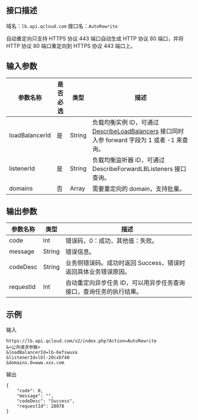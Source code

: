 ## 接口描述
域名：`lb.api.qcloud.com`
接口名：`AutoRewrite`

自动重定向只支持 HTTPS 协议 443 端口自动生成 HTTP 协议 80 端口，并将 HTTP 协议 80 端口重定向到 HTTPS 协议 443 端口上。

## 输入参数
| 参数名称 | 是否必选  | 类型 | 描述 |
|---------|---------|---------|---------|
| loadBalancerId | 是 | String |负载均衡实例 ID，可通过 <a href="http://tce.fsphere.cn/document/api/214/1261" title="DescribeLoadBalancers">DescribeLoadBalancers</a> 接口同时入参 forward 字段为 1 或者 -1 来查询。 |
| listenerId | 是 | String | 负载均衡监听器 ID，可通过 DescribeForwardLBListeners 接口查询。 |
| domains | 否 | Array | 需要重定向的 domain，支持批量。 |

## 输出参数
| 参数名称 | 类型 | 描述 |
|---------|---------|---------|
| code | Int | 错误码，0：成功，其他值：失败。|
| message | String | 错误信息。|
| codeDesc | String |业务侧错误码。成功时返回 Success，错误时返回具体业务错误原因。|
| requestId | Int |自动重定向异步任务 ID，可以用异步任务查询接口，查询任务的执行结果。|

## 示例

输入
```
https://lb.api.qcloud.com/v2/index.php?Action=AutoRewrite
&<公共请求参数>
&loadBalancerId=lb-6efswuxa
&listenerId=lbl-20cxbf40
&domains.0=www.xxx.com
```
输出
```
{
    "code": 0,
    "message": "",
    "codeDesc": "Success",
    "requestId": 28078
}
```
